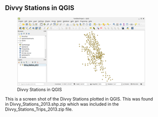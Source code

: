 ## Divvy Stations in QGIS

<figure class="float-right">
  <a href="../Divvy_Stations_in_QGIS.png" target="_blank" title="Select image to open full sized chart">
  <img src="../Divvy_Stations_in_QGIS.png" alt="A screenshot of the Divvy stations in the application QGIS">
  </a>
  <figcaption>
  Divvy Stations in QGIS 
  </figcaption>
</figure>




This is a screen shot of the Divvy Stations plotted in QGIS.  This was found in Divvy_Stations_2013.shp.zip which was included in the Divvy_Stations_Trips_2013.zip file.
